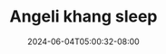 --- 
title: "Angeli khang sleep"
description: "  bokep Angeli khang sleep twitter video full baru"
date: 2024-06-04T05:00:32-08:00
file_code: "3093bcevw5h2"
draft: false
cover: "59ubosg3mw3ri4mh.jpg"
tags: ["Angeli", "khang", "sleep", "bokep-indo", "bokep-viral", "bokep-ig"]
length: 186
fld_id: "1397298"
foldername: "Angeli khang"
categories: ["Angeli khang"]
views: 16
---